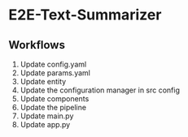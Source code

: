 # E2E-Text-Summarizer

## Workflows

1. Update config.yaml
2. Update params.yaml
3. Update entity
4. Update the configuration manager in src config
5. Update components
6. Update the pipeline
7. Update main.py
8. Update app.py